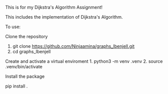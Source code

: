 This is for my Dijkstra's Algorithm Assignment!

This includes the implementation of Dijkstra's Algorithm.

To use:

Clone the repository

   1.  git clone https://github.com/Ninjaamina/graphs_lbenjell.git
   2.  cd graphs_lbenjell

Create and activate a virtual enviroment
    1. python3 -m venv .venv
    2. source .venv/bin/activate 

Install the package

pip install . 